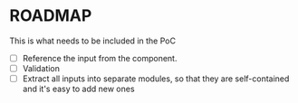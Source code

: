 # ROADMAP

This is what needs to be included in the PoC

- [ ] Reference the input from the component.
- [ ] Validation
- [ ] Extract all inputs into separate modules, so that they are self-contained and it's easy to add new ones
